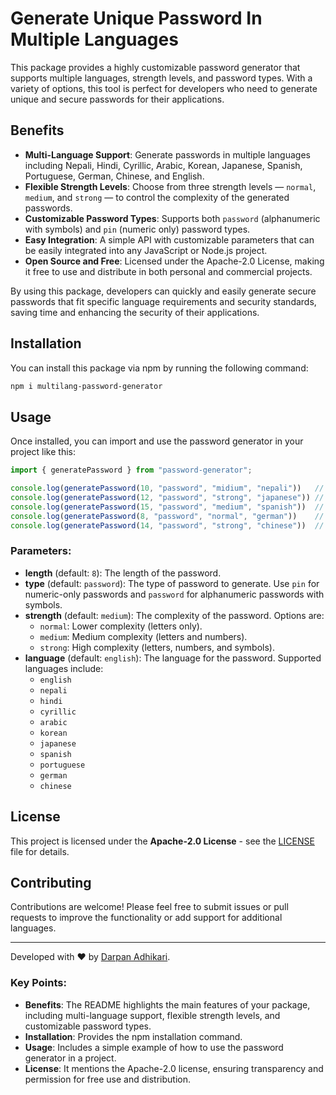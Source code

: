 # Generate Unique Password In Multiple Languages

This package provides a highly customizable password generator that supports multiple languages, strength levels, and password types. With a variety of options, this tool is perfect for developers who need to generate unique and secure passwords for their applications.

## Benefits

- **Multi-Language Support**: Generate passwords in multiple languages including Nepali, Hindi, Cyrillic, Arabic, Korean, Japanese, Spanish, Portuguese, German, Chinese, and English.
- **Flexible Strength Levels**: Choose from three strength levels — `normal`, `medium`, and `strong` — to control the complexity of the generated passwords.
- **Customizable Password Types**: Supports both `password` (alphanumeric with symbols) and `pin` (numeric only) password types.
- **Easy Integration**: A simple API with customizable parameters that can be easily integrated into any JavaScript or Node.js project.
- **Open Source and Free**: Licensed under the Apache-2.0 License, making it free to use and distribute in both personal and commercial projects.
  
By using this package, developers can quickly and easily generate secure passwords that fit specific language requirements and security standards, saving time and enhancing the security of their applications.

## Installation

You can install this package via npm by running the following command:

```bash
npm i multilang-password-generator
```

## Usage

Once installed, you can import and use the password generator in your project like this:

```javascript
import { generatePassword } from "password-generator";

console.log(generatePassword(10, "password", "midium", "nepali"))   // e.g., "कखगचडत"
console.log(generatePassword(12, "password", "strong", "japanese")) // e.g., "たてとふ0$!あ"
console.log(generatePassword(15, "password", "medium", "spanish"))  // e.g., "ñáÑ3Bc78o9Mn" 
console.log(generatePassword(8, "password", "normal", "german"))    // e.g., "äößüabc" 
console.log(generatePassword(14, "password", "strong", "chinese"))  // e.g., "的大是123!@#国"
```

### Parameters:
- **length** (default: `8`): The length of the password.
- **type** (default: `password`): The type of password to generate. Use `pin` for numeric-only passwords and `password` for alphanumeric passwords with symbols.
- **strength** (default: `medium`): The complexity of the password. Options are:
  - `normal`: Lower complexity (letters only).
  - `medium`: Medium complexity (letters and numbers).
  - `strong`: High complexity (letters, numbers, and symbols).
- **language** (default: `english`): The language for the password. Supported languages include:
  - `english`
  - `nepali`
  - `hindi`
  - `cyrillic`
  - `arabic`
  - `korean`
  - `japanese`
  - `spanish`
  - `portuguese`
  - `german`
  - `chinese`

## License

This project is licensed under the **Apache-2.0 License** - see the [LICENSE](LICENSE) file for details.

## Contributing

Contributions are welcome! Please feel free to submit issues or pull requests to improve the functionality or add support for additional languages.

---

Developed with ❤️ by [Darpan Adhikari](https://www.darpanadhikari.com.np). 

### Key Points:
- **Benefits**: The README highlights the main features of your package, including multi-language support, flexible strength levels, and customizable password types.
- **Installation**: Provides the npm installation command.
- **Usage**: Includes a simple example of how to use the password generator in a project.
- **License**: It mentions the Apache-2.0 license, ensuring transparency and permission for free use and distribution.
